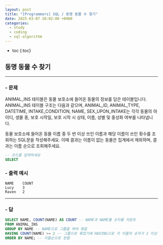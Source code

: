 ```yaml
---
layout: post
title: "[Programmers] SQL / 동명 동물 수 찾기"
date: 2025-03-07 10:02:00 +0900
categories: 
  - study
  - coding
  - sql-algorithm
---
```


* toc
{:toc}

## 동명 동물 수 찾기

---

### - 문제

ANIMAL_INS 테이블은 동물 보호소에 들어온 동물의 정보를 담은 테이블입니다. ANIMAL_INS 테이블 구조는 다음과 같으며, ANIMAL_ID, ANIMAL_TYPE, DATETIME, INTAKE_CONDITION, NAME, SEX_UPON_INTAKE는 각각 동물의 아이디, 생물 종, 보호 시작일, 보호 시작 시 상태, 이름, 성별 및 중성화 여부를 나타냅니다.

동물 보호소에 들어온 동물 이름 중 두 번 이상 쓰인 이름과 해당 이름이 쓰인 횟수를 조회하는 SQL문을 작성해주세요. 이때 결과는 이름이 없는 동물은 집계에서 제외하며, 결과는 이름 순으로 조회해주세요.

```sql
-- 코드를 입력하세요
SELECT
```

### - 출력 예시

```
NAME	COUNT
Lucy	3
Raven	2
```

<!-- >  -->

---

### - 답

```sql
SELECT NAME, COUNT(NAME) AS COUNT -- NAME과 NAME별 숫자를 카운트
FROM ANIMAL_INS
GROUP BY NAME -- NAME으로 그룹을 하여 묶음
HAVING COUNT(NAME) >= 2 -- 그룹으로 묶었기에 HAVING으로 각 이름의 숫자가 2 이상인 값만 필터링
ORDER BY NAME; -- 이름순으로 정렬
```

<!--  -->
